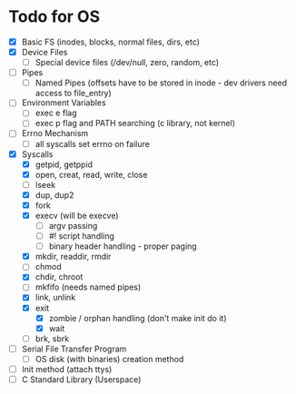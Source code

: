 # Todo for OS
- [x] Basic FS (inodes, blocks, normal files, dirs, etc)
- [x] Device Files
    - [ ] Special device files (/dev/null, zero, random, etc)
- [ ] Pipes
    - [ ] Named Pipes (offsets have to be stored in inode - dev drivers need access to file_entry)
- [ ] Environment Variables
    - [ ] exec e flag
    - [ ] exec p flag and PATH searching (c library, not kernel)
- [ ] Errno Mechanism
    - [ ] all syscalls set errno on failure
- [x] Syscalls
    - [x] getpid, getppid
    - [x] open, creat, read, write, close
    - [ ] lseek
    - [x] dup, dup2
    - [x] fork
    - [x] execv (will be execve)
        - [ ] argv passing
        - [ ] #! script handling
        - [ ] binary header handling - proper paging
    - [x] mkdir, readdir, rmdir
    - [ ] chmod
    - [x] chdir, chroot
    - [ ] mkfifo (needs named pipes)
    - [x] link, unlink
    - [x] exit
        - [x] zombie / orphan handling (don't make init do it)
        - [x] wait
    - [ ] brk, sbrk
- [ ] Serial File Transfer Program
    - [ ] OS disk (with binaries) creation method
- [ ] Init method (attach ttys)
- [ ] C Standard Library (Userspace)